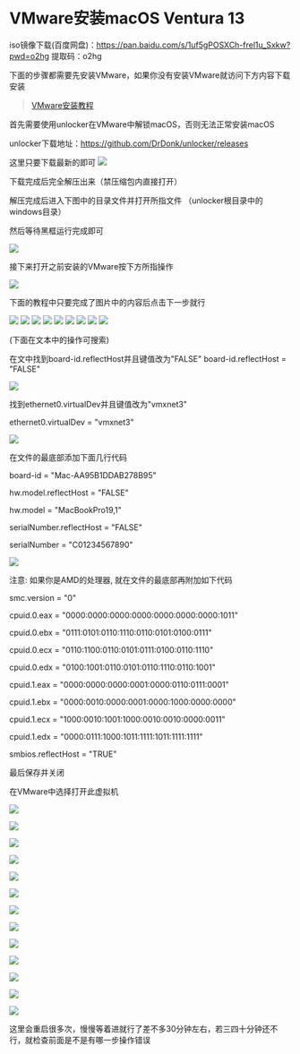 # VMware安装macOS Ventura 13

iso镜像下载(百度网盘)：https://pan.baidu.com/s/1uf5gPOSXCh-frel1u_Sxkw?pwd=o2hg 
提取码：o2hg

下面的步骤都需要先安装VMware，如果你没有安装VMware就访问下方内容下载安装

> [VMware安装教程](VMware.md)

首先需要使用unlocker在VMware中解锁macOS，否则无法正常安装macOS

unlocker下载地址：https://github.com/DrDonk/unlocker/releases

这里只要下载最新的即可
![](https://pic.xhcheats.cn/assets/2023/12/24/004235.png)

下载完成后完全解压出来（禁压缩包内直接打开）

解压完成后进入下图中的目录文件并打开所指文件
（unlocker根目录中的windows目录）

然后等待黑框运行完成即可

![](https://pic.xhcheats.cn/assets/2023/12/24/004242.png)

接下来打开之前安装的VMware按下方所指操作

![](https://pic.xhcheats.cn/assets/2023/12/24/004248.png)

下面的教程中只要完成了图片中的内容后点击下一步就行

![](https://pic.xhcheats.cn/assets/2023/12/24/004254.png)
![](https://pic.xhcheats.cn/assets/2023/12/24/004301.png)
![](https://pic.xhcheats.cn/assets/2023/12/24/004306.png)
![](https://pic.xhcheats.cn/assets/2023/12/24/004313.png)
![](https://pic.xhcheats.cn/assets/2023/12/24/004332.png)
![](https://pic.xhcheats.cn/assets/2023/12/24/004338.png)
![](https://pic.xhcheats.cn/assets/2023/12/24/004345.png)
![](https://pic.xhcheats.cn/assets/2023/12/24/004351.png)
![](https://pic.xhcheats.cn/assets/2023/12/24/004358.png)

(下面在文本中的操作可搜索)

在文中找到board-id.reflectHost并且键值改为"FALSE"
board-id.reflectHost = "FALSE"

![](https://pic.xhcheats.cn/assets/2023/12/24/004409.png)

找到ethernet0.virtualDev并且键值改为"vmxnet3"

ethernet0.virtualDev = "vmxnet3"

![](https://pic.xhcheats.cn/assets/2023/12/24/004415.png)

在文件的最底部添加下面几行代码

board-id = "Mac-AA95B1DDAB278B95"

hw.model.reflectHost = "FALSE"

hw.model = "MacBookPro19,1"

serialNumber.reflectHost = "FALSE"

serialNumber = "C01234567890"

![](https://pic.xhcheats.cn/assets/2023/12/24/004421.png)

注意: 如果你是AMD的处理器, 就在文件的最底部再附加如下代码

smc.version = "0"

cpuid.0.eax = "0000:0000:0000:0000:0000:0000:0000:1011"

cpuid.0.ebx = "0111:0101:0110:1110:0110:0101:0100:0111"

cpuid.0.ecx = "0110:1100:0110:0101:0111:0100:0110:1110"

cpuid.0.edx = "0100:1001:0110:0101:0110:1110:0110:1001"

cpuid.1.eax = "0000:0000:0000:0001:0000:0110:0111:0001"

cpuid.1.ebx = "0000:0010:0000:0001:0000:1000:0000:0000"

cpuid.1.ecx = "1000:0010:1001:1000:0010:0010:0000:0011"

cpuid.1.edx = "0000:0111:1000:1011:1111:1011:1111:1111"

smbios.reflectHost = "TRUE"

最后保存并关闭

在VMware中选择打开此虚拟机

![](https://pic.xhcheats.cn/assets/2023/12/24/004444.png)

![](https://pic.xhcheats.cn/assets/2023/12/24/004458.png)

![](https://pic.xhcheats.cn/assets/2023/12/24/004505.png)

![](https://pic.xhcheats.cn/assets/2023/12/24/004511.png)

![](https://pic.xhcheats.cn/assets/2023/12/24/004517.png)

![](https://pic.xhcheats.cn/assets/2023/12/24/004523.png)

![](https://pic.xhcheats.cn/assets/2023/12/24/004530.png)

![](https://pic.xhcheats.cn/assets/2023/12/24/004536.png)

![](https://pic.xhcheats.cn/assets/2023/12/24/004546.png)

![](https://pic.xhcheats.cn/assets/2023/12/24/004553.png)

![](https://pic.xhcheats.cn/assets/2023/12/24/004606.png)

![](https://pic.xhcheats.cn/assets/2023/12/24/004611.png)

![](https://pic.xhcheats.cn/assets/2023/12/24/004619.png)

这里会重启很多次，慢慢等着进就行了差不多30分钟左右，若三四十分钟还不行，就检查前面是不是有哪一步操作错误